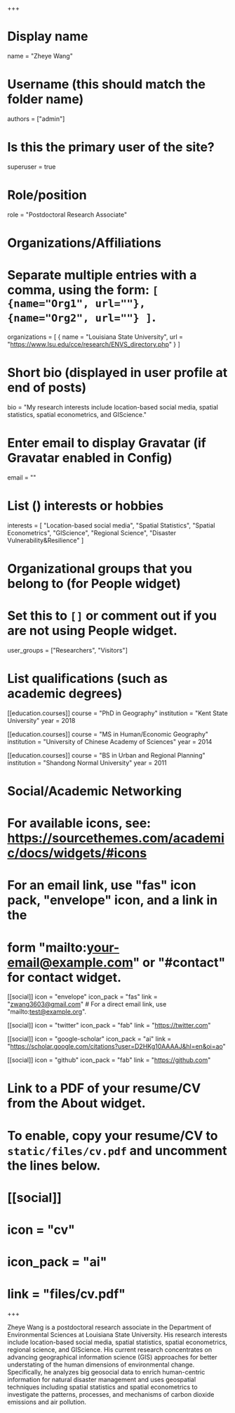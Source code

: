 +++
# Display name
name = "Zheye Wang"

# Username (this should match the folder name)
authors = ["admin"]

# Is this the primary user of the site?
superuser = true

# Role/position
role = "Postdoctoral Research Associate"

# Organizations/Affiliations
#   Separate multiple entries with a comma, using the form: `[ {name="Org1", url=""}, {name="Org2", url=""} ]`.
organizations = [ { name = "Louisiana State University", url = "https://www.lsu.edu/cce/research/ENVS_directory.php" } ]

# Short bio (displayed in user profile at end of posts)
bio = "My research interests include location-based social media, spatial statistics, spatial econometrics, and GIScience."

# Enter email to display Gravatar (if Gravatar enabled in Config)
email = ""

# List () interests or hobbies
interests = [
  "Location-based social media",
  "Spatial Statistics",
  "Spatial Econometrics",
  "GIScience",
  "Regional Science",
  "Disaster Vulnerability&Resilience"
]

# Organizational groups that you belong to (for People widget)
#   Set this to `[]` or comment out if you are not using People widget.
user_groups = ["Researchers", "Visitors"]

# List qualifications (such as academic degrees)
[[education.courses]]
  course = "PhD in Geography"
  institution = "Kent State University"
  year = 2018

[[education.courses]]
  course = "MS in Human/Economic Geography"
  institution = "University of Chinese Academy of Sciences"
  year = 2014

[[education.courses]]
  course = "BS in Urban and Regional Planning"
  institution = "Shandong Normal University"
  year = 2011

# Social/Academic Networking
# For available icons, see: https://sourcethemes.com/academic/docs/widgets/#icons
#   For an email link, use "fas" icon pack, "envelope" icon, and a link in the
#   form "mailto:your-email@example.com" or "#contact" for contact widget.

[[social]]
  icon = "envelope"
  icon_pack = "fas"
  link = "zwang3603@gmail.com"  # For a direct email link, use "mailto:test@example.org".

[[social]]
  icon = "twitter"
  icon_pack = "fab"
  link = "https://twitter.com"

[[social]]
  icon = "google-scholar"
  icon_pack = "ai"
  link = "https://scholar.google.com/citations?user=D2HKg10AAAAJ&hl=en&oi=ao"

[[social]]
  icon = "github"
  icon_pack = "fab"
  link = "https://github.com"

# Link to a PDF of your resume/CV from the About widget.
# To enable, copy your resume/CV to `static/files/cv.pdf` and uncomment the lines below.
# [[social]]
#   icon = "cv"
#   icon_pack = "ai"
#   link = "files/cv.pdf"

+++

Zheye Wang is a postdoctoral research associate in the Department of Environmental Sciences at Louisiana State University. His research interests include location-based social media, spatial statistics, spatial econometrics, regional science, and GIScience. His current research concentrates on advancing geographical information science (GIS) approaches for better understating of the human dimensions of environmental change. Specifically, he analyzes big geosocial data to enrich human-centric information for natural disaster management and uses geospatial techniques including spatial statistics and spatial econometrics to investigate the patterns, processes, and mechanisms of carbon dioxide emissions and air pollution.
